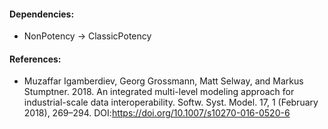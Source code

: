 #### Dependencies:
- NonPotency &#8594; ClassicPotency


#### References:
- Muzaffar Igamberdiev, Georg Grossmann, Matt Selway, and Markus Stumptner. 2018. An integrated multi-level modeling approach for industrial-scale data interoperability. Softw. Syst. Model. 17, 1 (February  2018), 269–294. DOI:https://doi.org/10.1007/s10270-016-0520-6
